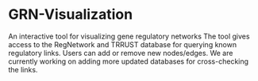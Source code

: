 # GRN-Visualization
An interactive tool for visualizing gene regulatory networks
The tool gives access to the RegNetwork and TRRUST database for querying known regulatory links.
Users can add or remove new nodes/edges. 
We are currently working on adding more updated databases for cross-checking the links.
